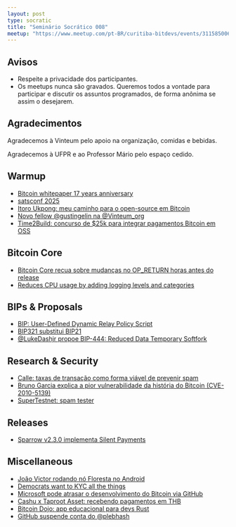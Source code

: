 ```yaml
---
layout: post
type: socratic
title: "Seminário Socrático 008"
meetup: "https://www.meetup.com/pt-BR/curitiba-bitdevs/events/311585006/"
---
```


## Avisos

- Respeite a privacidade dos participantes.
- Os meetups nunca são gravados. Queremos todos a vontade para participar e discutir os assuntos programados, de forma anônima se assim o desejarem.

## Agradecimentos

Agradecemos à Vinteum pelo apoio na organização, comidas e bebidas.

Agradecemos à UFPR e ao Professor Mário pelo espaço cedido.

## Warmup
- [Bitcoin whitepaper 17 years anniversary](https://bitflyer.com/en-us/s/glossary/bitcoin-whitepaper)
- [satsconf 2025](https://satsconf.com.br)
- [Itoro Ukpong: meu caminho para o open-source em Bitcoin](https://blog.btrust.tech/my-path-to-full-time-bitcoin-open-source-development/)
- [Novo fellow @gustingelin na @Vinteum_org](https://x.com/Vinteum_org/status/1980725315610767778)
- [Time2Build: concurso de $25k para integrar pagamentos Bitcoin em OSS](https://atlas21.com/time2build-bringing-bitcoin-to-open-source-apps/)

## Bitcoin Core

- [Bitcoin Core recua sobre mudanças no OP_RETURN horas antes do release](https://protos.com/bitcoin-core-drops-op_return-deprecation-hours-before-v30-release/)
- [Reduces CPU usage by adding logging levels and categories](https://github.com/bitcoin/bitcoin/pull/33517)

## BIPs & Proposals

- [BIP: User-Defined Dynamic Relay Policy Script](https://github.com/bitcoin/bips/pull/1985)
- [BIP321 substitui BIP21](https://x.com/TheBlueMatt/status/1970612483867255173)
- [@LukeDashjr propoe BIP-444: Reduced Data Temporary Softfork](https://x.com/LukeDashjr/status/1982254844153913514)

## Research & Security

- [Calle: taxas de transação como forma viável de prevenir spam](https://x.com/callebtc/status/1972275437821722935)
- [Bruno Garcia explica a pior vulnerabilidade da história do Bitcoin (CVE-2010-5139)](https://www.youtube.com/watch?v=Binn7LDHi-k)
- [SuperTestnet: spam tester](https://x.com/SuperTestnet/status/1983252585604657384)

## Releases

- [Sparrow v2.3.0 implementa Silent Payments](https://x.com/SparrowWallet/status/1974047429575258173)

## Miscellaneous

- [João Victor rodando nó Floresta no Android](https://github.com/jvsena42/floresta_node)
- [Democrats want to KYC all the things](https://www.therage.co/democrats-market-structure-leaked/)
- [Microsoft pode atrasar o desenvolvimento do Bitcoin via GitHub](https://protos.com/microsoft-could-stall-bitcoin-development-via-github/)
- [Cashu x Taproot Asset: recebendo pagamentos em THB](https://x.com/CashuBTC/status/1982726677651128538)
- [Bitcoin Dojo: app educacional para devs Rust](https://x.com/BitcoinDojo1/status/1971485746403135686)
- [GitHub suspende conta do @plebhash](https://x.com/plebhash/status/1984023607140610224)
